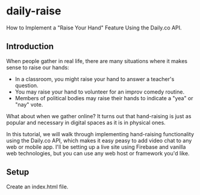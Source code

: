 # daily-raise
How to Implement a "Raise Your Hand" Feature Using the Daily.co API.

## Introduction
When people gather in real life, there are many situations where it makes sense to raise our hands:
 - In a classroom, you might raise your hand to answer a teacher's question.
 - You may raise your hand to volunteer for an improv comedy routine.
 - Members of political bodies may raise their hands to indicate a "yea" or "nay" vote.

 What about when we gather online? It turns out that hand-raising is just as popular and necessary 
 in digital spaces as it is in physical ones.

 In this tutorial, we will walk through implementing hand-raising functionality using the Daily.co API,
 which makes it easy peasy to add video chat to any web or mobile app. I'll be setting up a live site 
 using Firebase and vanilla web technologies, but you can use any web host or framework you'd like.

## Setup
Create an index.html file. 
